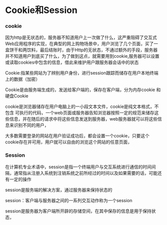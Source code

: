 # Cookie和Session

### cookie

因为http是无状态的，服务器不知道用户上一次做了什么，这严重阻碍了交互式Web应用程序的实现，在典型的网上购物场景中，用户浏览了几个页面，买了一盒饼干和两饮料，最后结账时，由于Http的无状态，不通过额外的手段，服务器并不知道用户到底买了什么，为了做到这点，就需要用到cookie,服务器可以设置或读取cookies中包含的信息，借此来维护用户跟服务器会话中的状态

Cookie:指某些网站为了辨别用户身份，进行session跟踪而储存在用户本地终端上的数据（加密）

Cookie是由服务端生成的，发送给客户端的，保存在客户端，分为内存cookie 和硬盘Cookie



cookie是浏览器储存在用户电脑上的一小段文本文件，cookie是纯文本格式，不包含 可执行的代码，一个web页面或服务器告知浏览器按照一定的规范来储存这些信息，并在随后的请求中将这些信息发送到服务器，web服务器就可以将这些信息来识别不同的用户，

大多数需要登录的网站在用户验证成功后，都会设置一个cookie，只要这个cookie存在并可用，用户就可以自由的浏览这个网站的任意页面，

### Session

在计算机专业术语中，session是指一个终端用户与交互系统进行通信的时间间隔，通常指从注册入系统到注销系统之前所经过的时间以及如果需要的话，可能还有一定的操作

session是服务端的解决方案，通过服务器来保持状态的

session：客户端与服务器之间的一系列交互动作称为一个session

session是服务器为客户端所开辟的存储空间，在其中保存的信息是用于保持状态，